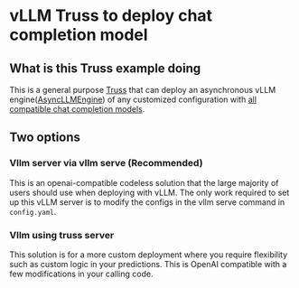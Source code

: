 # vLLM Truss to deploy chat completion model

## What is this Truss example doing

This is a general purpose [Truss](https://truss.baseten.co/) that can deploy an asynchronous vLLM engine([AsyncLLMEngine](https://docs.vllm.ai/en/latest/dev/engine/async_llm_engine.html#asyncllmengine)) of any customized configuration with [all compatible chat completion models](https://docs.vllm.ai/en/latest/models/supported_models.html).

## Two options

### Vllm server via vllm serve (Recommended)
This is an openai-compatible codeless solution that the large majority of users should use when deploying with vLLM. The only work required to set up this vLLM server is to modify the configs in the vllm serve command in `config.yaml`.

### Vllm using truss server
This solution is for a more custom deployment where you require flexibility such as custom logic in your predictions. This is OpenAI compatible with a few modifications in your calling code.